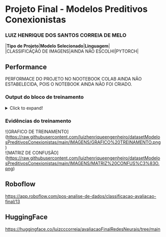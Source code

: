 # Projeto Final - Modelos Preditivos Conexionistas

### LUIZ HENRIQUE DOS SANTOS CORREIA DE MELO

|**Tipo de Projeto**|**Modelo Selecionado**|**Linguagem**|
<br>
|CLASSIFICAÇÃO DE IMAGENS|AINDA NÃO ESCOLHI|PYTORCH|

## Performance
PERFORMACE DO PROJETO NO NOOTEBOOK COLAB AINDA NÃO ESTABELECIDA, POIS O NOTEBOOK AINDA NÃO FOI CRIADO.


### Output do bloco de treinamento

<details>
  <summary>Click to expand!</summary>
  1/19 [>.............................] - ETA: 6s - loss: -0.3207 - accuracy: 0.9286WARNING:tensorflow:Your input ran out of data; interrupting training. Make sure that your dataset or generator can generate at least `steps_per_epoch * epochs` batches (in this case, 19 batches). You may need to use the repeat() function when building your dataset.
19/19 [==============================] - 0s 4ms/step - loss: -0.3207 - accuracy: 0.9286

Epoch 1/19
4/4 [==============================] - ETA: 0s - loss: -5.7128 - accuracy: 0.2909
Epoch 1: saving model to training_1/cp.ckpt
4/4 [==============================] - 5s 907ms/step - loss: -5.7128 - accuracy: 0.2909 - val_loss: -0.3313 - val_accuracy: 0.9286
Epoch 2/19
4/4 [==============================] - ETA: 0s - loss: -5.8423 - accuracy: 0.2909
Epoch 2: saving model to training_1/cp.ckpt
4/4 [==============================] - 5s 923ms/step - loss: -5.8423 - accuracy: 0.2909 - val_loss: -0.3417 - val_accuracy: 0.9286
Epoch 3/19
4/4 [==============================] - ETA: 0s - loss: -5.9706 - accuracy: 0.2909
Epoch 3: saving model to training_1/cp.ckpt
4/4 [==============================] - 5s 861ms/step - loss: -5.9706 - accuracy: 0.2909 - val_loss: -0.3520 - val_accuracy: 0.9286
Epoch 4/19
4/4 [==============================] - ETA: 0s - loss: -6.0987 - accuracy: 0.2909
Epoch 4: saving model to training_1/cp.ckpt
4/4 [==============================] - 4s 736ms/step - loss: -6.0987 - accuracy: 0.2909 - val_loss: -0.3620 - val_accuracy: 0.9286
Epoch 5/19
4/4 [==============================] - ETA: 0s - loss: -6.2242 - accuracy: 0.2909
Epoch 5: saving model to training_1/cp.ckpt
4/4 [==============================] - 5s 762ms/step - loss: -6.2242 - accuracy: 0.2909 - val_loss: -0.3719 - val_accuracy: 0.9286
Epoch 6/19
4/4 [==============================] - ETA: 0s - loss: -6.3487 - accuracy: 0.2909
Epoch 6: saving model to training_1/cp.ckpt
4/4 [==============================] - 4s 702ms/step - loss: -6.3487 - accuracy: 0.2909 - val_loss: -0.3819 - val_accuracy: 0.9286
Epoch 7/19
4/4 [==============================] - ETA: 0s - loss: -6.4745 - accuracy: 0.2909
Epoch 7: saving model to training_1/cp.ckpt
4/4 [==============================] - 4s 785ms/step - loss: -6.4745 - accuracy: 0.2909 - val_loss: -0.3917 - val_accuracy: 0.9286
Epoch 8/19
4/4 [==============================] - ETA: 0s - loss: -6.5997 - accuracy: 0.2909
Epoch 8: saving model to training_1/cp.ckpt
4/4 [==============================] - 4s 725ms/step - loss: -6.5997 - accuracy: 0.2909 - val_loss: -0.4014 - val_accuracy: 0.9286
Epoch 9/19
4/4 [==============================] - ETA: 0s - loss: -6.7250 - accuracy: 0.2909
Epoch 9: saving model to training_1/cp.ckpt
4/4 [==============================] - 4s 691ms/step - loss: -6.7250 - accuracy: 0.2909 - val_loss: -0.4112 - val_accuracy: 0.9286
Epoch 10/19
4/4 [==============================] - ETA: 0s - loss: -6.8520 - accuracy: 0.2909
Epoch 10: saving model to training_1/cp.ckpt
4/4 [==============================] - 4s 805ms/step - loss: -6.8520 - accuracy: 0.2909 - val_loss: -0.4208 - val_accuracy: 0.9286
Epoch 11/19
4/4 [==============================] - ETA: 0s - loss: -6.9760 - accuracy: 0.2909
Epoch 11: saving model to training_1/cp.ckpt
4/4 [==============================] - 4s 753ms/step - loss: -6.9760 - accuracy: 0.2909 - val_loss: -0.4302 - val_accuracy: 0.9286
Epoch 12/19
4/4 [==============================] - ETA: 0s - loss: -7.0985 - accuracy: 0.2909
Epoch 12: saving model to training_1/cp.ckpt
4/4 [==============================] - 4s 697ms/step - loss: -7.0985 - accuracy: 0.2909 - val_loss: -0.4400 - val_accuracy: 0.9286
Epoch 13/19
4/4 [==============================] - ETA: 0s - loss: -7.2269 - accuracy: 0.2909
Epoch 13: saving model to training_1/cp.ckpt
4/4 [==============================] - 5s 905ms/step - loss: -7.2269 - accuracy: 0.2909 - val_loss: -0.4496 - val_accuracy: 0.9286
Epoch 14/19
4/4 [==============================] - ETA: 0s - loss: -7.3536 - accuracy: 0.2909
Epoch 14: saving model to training_1/cp.ckpt
4/4 [==============================] - 5s 911ms/step - loss: -7.3536 - accuracy: 0.2909 - val_loss: -0.4596 - val_accuracy: 0.9286
Epoch 15/19
4/4 [==============================] - ETA: 0s - loss: -7.4816 - accuracy: 0.2909
Epoch 15: saving model to training_1/cp.ckpt
4/4 [==============================] - 5s 748ms/step - loss: -7.4816 - accuracy: 0.2909 - val_loss: -0.4689 - val_accuracy: 0.9286
Epoch 16/19
4/4 [==============================] - ETA: 0s - loss: -7.6041 - accuracy: 0.2909
Epoch 16: saving model to training_1/cp.ckpt
4/4 [==============================] - 4s 774ms/step - loss: -7.6041 - accuracy: 0.2909 - val_loss: -0.4783 - val_accuracy: 0.9286
Epoch 17/19
4/4 [==============================] - ETA: 0s - loss: -7.7299 - accuracy: 0.2909
Epoch 17: saving model to training_1/cp.ckpt
4/4 [==============================] - 4s 709ms/step - loss: -7.7299 - accuracy: 0.2909 - val_loss: -0.4877 - val_accuracy: 0.9286
Epoch 18/19
4/4 [==============================] - ETA: 0s - loss: -7.8558 - accuracy: 0.2909
Epoch 18: saving model to training_1/cp.ckpt
4/4 [==============================] - 4s 717ms/step - loss: -7.8558 - accuracy: 0.2909 - val_loss: -0.4972 - val_accuracy: 0.9286
Epoch 19/19
4/4 [==============================] - ETA: 0s - loss: -7.9822 - accuracy: 0.2909
Epoch 19: saving model to training_1/cp.ckpt
4/4 [==============================] - 4s 801ms/step - loss: -7.9822 - accuracy: 0.2909 - val_loss: -0.5067 - val_accuracy: 0.9286
</details>

### Evidências do treinamento
![GRAFICO DE TREINAMENTO] (https://raw.githubusercontent.com/luizhenriqueengenheiro/datasetModelosPreditivosConexionistas/main/IMAGENS/GRAFICO%20TREINAMENTO.png)
<br>
![MATRIZ DE CONFUSÃO] (https://raw.githubusercontent.com/luizhenriqueengenheiro/datasetModelosPreditivosConexionistas/main/IMAGENS/MATRIZ%20CONFUS%C3%83O.png)


## Roboflow
https://app.roboflow.com/pos-analise-de-dados/classificacao-avaliacao-final/13


## HuggingFace
https://huggingface.co/luizcccorreia/avaliacaoFinalRedesNeurais/tree/main